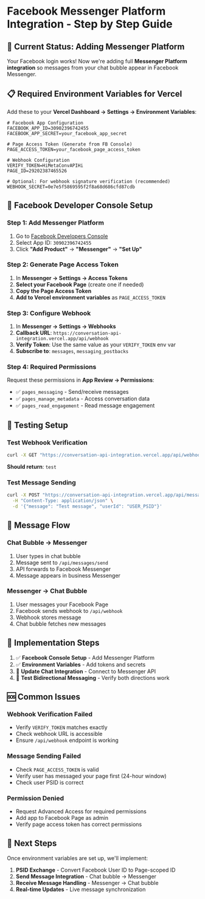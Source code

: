 # Facebook Messenger Platform Integration - Step by Step Guide

## 🎯 **Current Status: Adding Messenger Platform**

Your Facebook login works! Now we're adding full **Messenger Platform integration** so messages from your chat bubble appear in Facebook Messenger.

## 📋 **Required Environment Variables for Vercel**

Add these to your **Vercel Dashboard → Settings → Environment Variables**:

```env
# Facebook App Configuration
FACEBOOK_APP_ID=30902396742455
FACEBOOK_APP_SECRET=your_facebook_app_secret

# Page Access Token (Generate from FB Console)
PAGE_ACCESS_TOKEN=your_facebook_page_access_token

# Webhook Configuration  
VERIFY_TOKEN=HiMetaConvAPIHi
PAGE_ID=29202387465526

# Optional: For webhook signature verification (recommended)
WEBHOOK_SECRET=0e7e5f5869595f2f8a68d686cfd87cdb
```

## 🔧 **Facebook Developer Console Setup**

### **Step 1: Add Messenger Platform**
1. Go to [Facebook Developers Console](https://developers.facebook.com/apps/)
2. Select App ID: `30902396742455`
3. Click **"Add Product"** → **"Messenger"** → **"Set Up"**

### **Step 2: Generate Page Access Token**
1. In **Messenger → Settings → Access Tokens**
2. **Select your Facebook Page** (create one if needed)
3. **Copy the Page Access Token**
4. **Add to Vercel environment variables** as `PAGE_ACCESS_TOKEN`

### **Step 3: Configure Webhook**
1. In **Messenger → Settings → Webhooks**
2. **Callback URL**: `https://conversation-api-integration.vercel.app/api/webhook`
3. **Verify Token**: Use the same value as your `VERIFY_TOKEN` env var
4. **Subscribe to**: `messages`, `messaging_postbacks`

### **Step 4: Required Permissions**
Request these permissions in **App Review → Permissions**:
- ✅ `pages_messaging` - Send/receive messages
- ✅ `pages_manage_metadata` - Access conversation data
- ✅ `pages_read_engagement` - Read message engagement

## 🧪 **Testing Setup**

### **Test Webhook Verification**
```bash
curl -X GET "https://conversation-api-integration.vercel.app/api/webhook?hub.verify_token=HiMetaConvAPIHi&hub.challenge=test&hub.mode=subscribe"
```
**Should return**: `test`

### **Test Message Sending**
```bash
curl -X POST "https://conversation-api-integration.vercel.app/api/messages/send" \
  -H "Content-Type: application/json" \
  -d '{"message": "Test message", "userId": "USER_PSID"}'
```

## 🔄 **Message Flow**

### **Chat Bubble → Messenger**
1. User types in chat bubble
2. Message sent to `/api/messages/send`
3. API forwards to Facebook Messenger
4. Message appears in business Messenger

### **Messenger → Chat Bubble**
1. User messages your Facebook Page
2. Facebook sends webhook to `/api/webhook`
3. Webhook stores message
4. Chat bubble fetches new messages

## 🚧 **Implementation Steps**

1. ✅ **Facebook Console Setup** - Add Messenger Platform
2. ✅ **Environment Variables** - Add tokens and secrets
3. 🔄 **Update Chat Integration** - Connect to Messenger API
4. 🔄 **Test Bidirectional Messaging** - Verify both directions work

## 🆘 **Common Issues**

### **Webhook Verification Failed**
- Verify `VERIFY_TOKEN` matches exactly
- Check webhook URL is accessible
- Ensure `/api/webhook` endpoint is working

### **Message Sending Failed**
- Check `PAGE_ACCESS_TOKEN` is valid
- Verify user has messaged your page first (24-hour window)
- Check user PSID is correct

### **Permission Denied**
- Request Advanced Access for required permissions
- Add app to Facebook Page as admin
- Verify page access token has correct permissions

## 🎯 **Next Steps**

Once environment variables are set up, we'll implement:
1. **PSID Exchange** - Convert Facebook User ID to Page-scoped ID
2. **Send Message Integration** - Chat bubble → Messenger
3. **Receive Message Handling** - Messenger → Chat bubble
4. **Real-time Updates** - Live message synchronization 